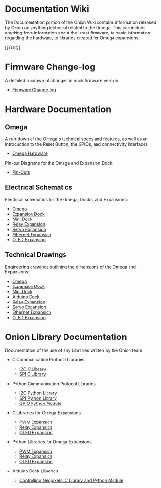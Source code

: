 # Documentation Wiki

The Documentation portion of the Onion Wiki contains information released by Onion on anything technical related to the Omega. This can include anything from information about the latest firmware, to basic information regarding the hardware, to libraries created for Omega expansions.

[[_TOC_]]



[//]: # (Firmware Change-log)

# Firmware Change-log

A detailed rundown of changes in each firmware version:
* [Firmware Change-log](./Firmware-Changelog)



[//]: # (Hardware Documentation)

# Hardware Documentation

## Omega

A run-down of the Omega's technical specs and features, as well as an introduction to the Reset Button, the GPIOs, and connectivity interfaces
* [Omega Hardware](./Hardware/Omega-Hardware)


Pin-out Diagrams for the Omega and Expansion Dock:
* [Pin-Outs](./Hardware/Pinout-Diagram)

## Electrical Schematics

Electrical schematics for the Omega, Docks, and Expansions:

* [Omega](./Hardware/Schematics/Omega.pdf)
* [Expansion Dock](./Hardware/Schematics/Omega-Expansion-Dock.pdf)
* [Mini Dock](./Hardware/Schematics/Omega-Mini-Dock.pdf)
* [Relay Expansion](./Hardware/Schematics/Omega-Relay-Expansion.pdf)
* [Servo Expansion](./Hardware/Schematics/Omega-Servo-Expansion.pdf)
* [Ethernet Expansion](./Hardware/Schematics/Omega-Ethernet-Expansion.pdf)
* [OLED Expansion](./Hardware/Schematics/)

## Technical Drawings

Engineering drawings outlining the dimensions of the Omega and Expansions:
* [Omega](./Hardware/Technical-Drawings/OMEGA_DRAWING.pdf)
* [Expansion Dock](./Hardware/Technical-Drawings/EXPANSION_DOCK_DRAWING.pdf)
* [Mini Dock](./Hardware/Technical-Drawings/MINI_DOCK_DRAWING.pdf)
* [Arduino Dock](./Hardware/Technical-Drawings/ARDUINO_DOCK_DRAWING.PDF)
* [Relay Expansion](./Hardware/Technical-Drawings/RELAY_EXPANSION_DRAWING.PDF)
* [Servo Expansion](./Hardware/Technical-Drawings/SERVO_EXPANSION_DRAWING.PDF)
* [Ethernet Expansion](./Hardware/Technical-Drawings/ETHERNET_EXPANSION_DRAWING.PDF)
* [OLED Expansion](./Hardware/Technical-Drawings/OLED_EXPANSION_DRAWING.PDF)



[//]: # (Onion Library Documentation)

# Onion Library Documentation

Documentation of the use of any Libraries written by the Onion team:

* C Communication Protocol Libraries
  * [I2C C Library](./Libraries/I2C-C-Library)
  * [SPI C Library](./Libraries/SPI-C-Library)
* Python Communication Protocol Libraries
  * [I2C Python Library](./Libraries/I2C-Python-Module)
  * [SPI Python Library](./Libraries/SPI-Python-Module)
  * [GPIO Python Module](./Libraries/GPIO-Python-Module)
* C Libraries for Omega Expansions
  * [PWM Expansion](./Libraries/PWM-Expansion-C-Library)
  * [Relay Expansion](./Libraries/Relay-Expansion-C-Library)
  * [OLED Expansion](./Libraries/OLED-Expansion-C-Library)
* Python Libraries for Omega Expansions
  * [PWM Expansion](./Libraries/PWM-Expansion-Python-Module)
  * [Relay Expansion](./Libraries/Relay-Expansion-Python-Module)
  * [OLED Expansion](./Libraries/OLED-Expansion-Python-Module)
  
* Arduino Dock Libraries
  * [Controlling Neopixels: C Library and Python Module](./Libraries/Arduino-Dock-Neopixel-Library)
